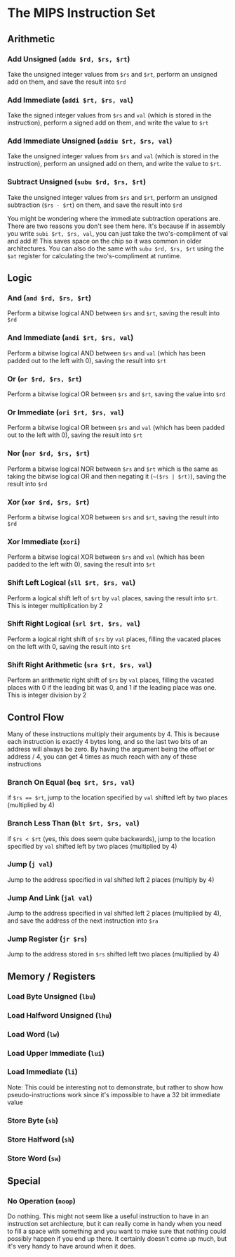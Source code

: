 # The MIPS Instruction Set

## Arithmetic


<a id="addu"></a>
### Add Unsigned (`addu $rd, $rs, $rt`)

Take the unsigned integer values from `$rs` and `$rt`, perform an unsigned add
on them, and save the result into `$rd`

<a id="addi"></a>
### Add Immediate (`addi $rt, $rs, val`)

Take the signed integer values from `$rs` and `val` (which is stored in the
instruction), perform a signed add on them, and write the value to `$rt`

<a id="addiu"></a>
### Add Immediate Unsigned (`addiu $rt, $rs, val`)

Take the unsigned integer values from `$rs` and `val` (which is stored in the
instruction), perform an unsigned add on them, and write the value to `$rt`.

<a id="subu"></a>
### Subtract Unsigned (`subu $rd, $rs, $rt`) 

Take the unsigned integer values from `$rs` and `$rt`, perform an unsigned
subtraction (`$rs - $rt`) on them, and save the result into `$rd`

You might be wondering where the immediate subtraction operations are. There are
two reasons you don't see them here. It's because if in assembly you write `subi
$rt, $rs, val`, you can just take the two's-compliment of val and add it! This
saves space on the chip so it was common in older architectures. You can also do
the same with `subu $rd, $rs, $rt` using the `$at` register for calculating the
two's-compliment at runtime.

## Logic

<a id="and"></a>
### And (`and $rd, $rs, $rt`) 

Perform a bitwise logical AND between `$rs` and `$rt`, saving the result into
`$rd`

<a id="andi"></a>
### And Immediate (`andi $rt, $rs, val`) 

Perform a bitwise logical AND between `$rs` and `val` (which has been padded out
to the left with 0), saving the result into `$rt`

<a id="or"></a>
### Or (`or $rd, $rs, $rt`) 

Perform a bitwise logical OR between `$rs` and `$rt`, saving the value into
`$rd`

<a id="ori"></a>
### Or Immediate (`ori $rt, $rs, val`) 

Perform a bitwise logical OR between `$rs` and `val` (which has been padded out
to the left with 0), saving the result into `$rt`

<a id="nor"></a>
### Nor (`nor $rd, $rs, $rt`) 

Perform a bitwise logical NOR between `$rs` and `$rt` which is the same as
taking the bitwise logical OR and then negating it (`~($rs | $rt)`), saving the
result into `$rd`

<a id="xor"></a>
### Xor (`xor $rd, $rs, $rt`) 

Perform a bitwise logical XOR between `$rs` and `$rt`, saving the result into
`$rd`

<a id="xori"></a>
### Xor Immediate (`xori`) 

Perform a bitwise logical XOR between `$rs` and `val` (which has been padded to
the left with 0), saving the result into `$rt`

<a id="sll"></a>
### Shift Left Logical (`sll $rt, $rs, val`) 

Perform a logical shift left of `$rt` by `val` places, saving the result into
`$rt`. This is integer multiplication by 2

<a id="srl"></a>
### Shift Right Logical (`srl $rt, $rs, val`) 

Perform a logical right shift of `$rs` by `val` places, filling the vacated
places on the left with 0, saving the result into `$rt`

<a id="sra"></a>
### Shift Right Arithmetic (`sra $rt, $rs, val`) 

Perform an arithmetic right shift of `$rs` by `val` places, filling the vacated
places with 0 if the leading bit was 0, and 1 if the leading place was one. This
is integer division by 2

## Control Flow

Many of these instructions multiply their arguments by 4. This is because each
instruction is exactly 4 bytes long, and so the last two bits of an address will
always be zero. By having the argument being the offset or address / 4, you can
get 4 times as much reach with any of these instructions

<a id="beq"></a>
### Branch On Equal (`beq $rt, $rs, val`) 

if `$rs == $rt`, jump to the location specified by `val` shifted left by two
places (multiplied by 4)

<a id="blt"></a>
### Branch Less Than (`blt $rt, $rs, val`) 

if `$rs < $rt` (yes, this does seem quite backwards), jump to the location
specified by `val` shifted left by two places (multiplied by 4)

<a id="j"></a>
### Jump (`j val`) 

Jump to the address specified in val shifted left 2 places (multiply by 4)

<a id="jal"></a>
### Jump And Link (`jal val`) 

Jump to the address specified in val shifted left 2 places (multiplied by 4),
and save the address of the next instruction into `$ra`

<a id="jr"></a>
### Jump Register (`jr $rs`) 

Jump to the address stored in `$rs` shifted left two places (multiplied by 4)


## Memory / Registers

<a id="lbu"></a>
### Load Byte Unsigned (`lbu`) 

<a id="lhu"></a>
### Load Halfword Unsigned (`lhu`) 

<a id="lw"></a>
### Load Word (`lw`) 

<a id="lui"></a>
### Load Upper Immediate (`lui`) 

<a id="li"></a>
### Load Immediate (`li`) 

Note: This could be interesting not to demonstrate, but rather to show how
pseudo-instructions work since it's impossible to have a 32 bit immediate value

<a id="sb"></a>
### Store Byte (`sb`) 

<a id="sh"></a>
### Store Halfword (`sh`) 

<a id="sw"></a>
### Store Word (`sw`) 

## Special

<a id="noop"></a>
### No Operation (`noop`) 
Do nothing. This might not seem like a useful instruction to have in an
instruction set archiecture, but it can really come in handy when you need to
fill a space with something and you want to make sure that nothing could
possibly happen if you end up there. It certainly doesn't come up much, but it's
very handy to have around when it does.
